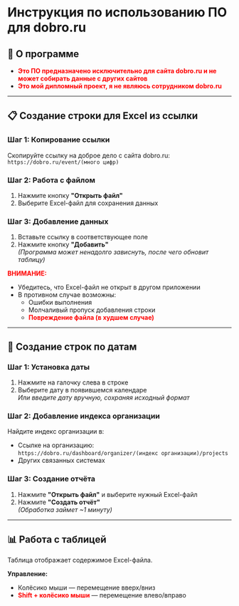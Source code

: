 # Инструкция по использованию ПО для dobro.ru

## 📌 О программе
- <span style="color:red">**Это ПО предназначено исключительно для сайта dobro.ru и не может собирать данные с других сайтов**</span>  
- <span style="color:red">**Это мой дипломный проект, я не являюсь сотрудником dobro.ru**</span>

---

## 📋 Создание строки для Excel из ссылки

### Шаг 1: Копирование ссылки
Скопируйте ссылку на доброе дело с сайта dobro.ru:  
`https://dobro.ru/event/(много цифр)`

### Шаг 2: Работа с файлом
1. Нажмите кнопку **"Открыть файл"**
2. Выберите Excel-файл для сохранения данных

### Шаг 3: Добавление данных
1. Вставьте ссылку в соответствующее поле
2. Нажмите кнопку **"Добавить"**  
   *(Программа может ненадолго зависнуть, после чего обновит таблицу)*

<span style="color:red">**ВНИМАНИЕ:**</span>  
- Убедитесь, что Excel-файл не открыт в другом приложении
- В противном случае возможны:
  - Ошибки выполнения
  - Молчаливый пропуск добавления строки
  - <span style="color:red">**Повреждение файла (в худшем случае)**</span>

---

## 📅 Создание строк по датам

### Шаг 1: Установка даты
1. Нажмите на галочку слева в строке
2. Выберите дату в появившемся календаре  
   *Или введите дату вручную, сохраняя исходный формат*

### Шаг 2: Добавление индекса организации
Найдите индекс организации в:
- Ссылке на организацию: `https://dobro.ru/dashboard/organizer/(индекс организации)/projects`
- Других связанных системах

### Шаг 3: Создание отчёта
1. Нажмите **"Открыть файл"** и выберите нужный Excel-файл
2. Нажмите **"Создать отчёт"**  
   *(Обработка займет ~1 минуту)*

---

## 📊 Работа с таблицей
Таблица отображает содержимое Excel-файла.  

**Управление:**  
- Колёсико мыши — перемещение вверх/вниз
- <span style="color:red">**Shift + колёсико мыши**</span> — перемещение влево/вправо
